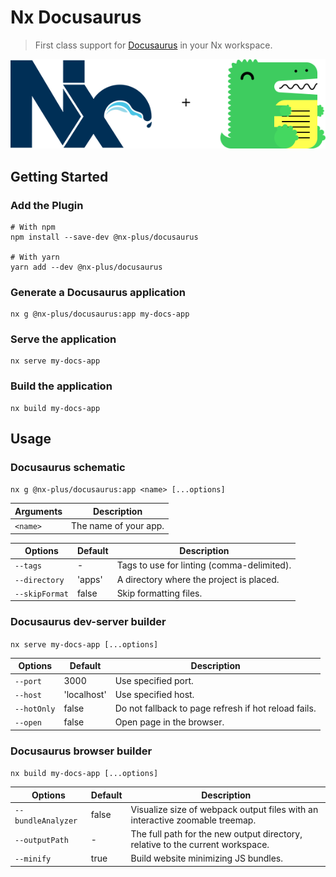 # Nx Docusaurus

> First class support for [Docusaurus](https://v2.docusaurus.io/) in your Nx workspace.

<div align="center">
  <img src="https://raw.githubusercontent.com/ZachJW34/nx-plus/master/libs/docusaurus/nx-plus-docusaurus.png">
</div>

## Getting Started

### Add the Plugin

```
# With npm
npm install --save-dev @nx-plus/docusaurus

# With yarn
yarn add --dev @nx-plus/docusaurus
```

### Generate a Docusaurus application

```
nx g @nx-plus/docusaurus:app my-docs-app
```

### Serve the application

```
nx serve my-docs-app
```

### Build the application

```
nx build my-docs-app
```

## Usage

### Docusaurus schematic

`nx g @nx-plus/docusaurus:app <name> [...options]`

| Arguments | Description           |
| --------- | --------------------- |
| `<name>`  | The name of your app. |

| Options        | Default | Description                                |
| -------------- | ------- | ------------------------------------------ |
| `--tags`       | -       | Tags to use for linting (comma-delimited). |
| `--directory`  | 'apps'  | A directory where the project is placed.   |
| `--skipFormat` | false   | Skip formatting files.                     |

### Docusaurus dev-server builder

`nx serve my-docs-app [...options]`

| Options     | Default     | Description                                          |
| ----------- | ----------- | ---------------------------------------------------- |
| `--port`    | 3000        | Use specified port.                                  |
| `--host`    | 'localhost' | Use specified host.                                  |
| `--hotOnly` | false       | Do not fallback to page refresh if hot reload fails. |
| `--open`    | false       | Open page in the browser.                            |

### Docusaurus browser builder

`nx build my-docs-app [...options]`

| Options            | Default | Description                                                                    |
| ------------------ | ------- | ------------------------------------------------------------------------------ |
| `--bundleAnalyzer` | false   | Visualize size of webpack output files with an interactive zoomable treemap.   |
| `--outputPath`     | -       | The full path for the new output directory, relative to the current workspace. |
| `--minify`         | true    | Build website minimizing JS bundles.                                           |
